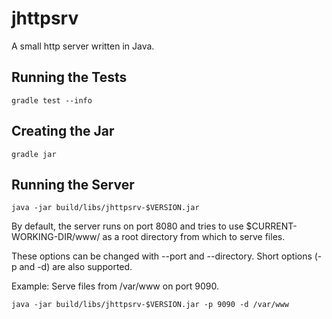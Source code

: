jhttpsrv
========
A small http server written in Java.


## Running the Tests
`gradle test --info`


## Creating the Jar
`gradle jar`


## Running the Server
`java -jar build/libs/jhttpsrv-$VERSION.jar`

By default, the server runs on port 8080 and tries to use $CURRENT-WORKING-DIR/www/ as a root directory from which to serve files.

These options can be changed with --port and --directory.  Short options (-p and -d) are also supported.

Example:
Serve files from /var/www on port 9090.

`java -jar build/libs/jhttpsrv-$VERSION.jar -p 9090 -d /var/www`


